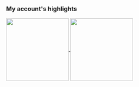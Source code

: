 ### My account's highlights

<!--- Adding Github status ---> 
<a href="https://github.com/berserkhmdvhb/berserkhmdvhb">
  <img align="center" src="https://github-readme-stats-5jei-git-master-berserkhmdvhb.vercel.app/api?username=berserkhmdvhb&show_icons=true&theme=transparent" height = "170"/>
</a>
<!--- Showing Top Languages Used ---> 
<a href="https://github.com/berserkhmdvhb/berserkhmdvhb">
  <img align="center" src="https://github-readme-stats-5jei-git-master-berserkhmdvhb.vercel.app/api/top-langs/?username=berserkhmdvhb&layout=compact&theme=transparent" height = "170"/>
</a>

